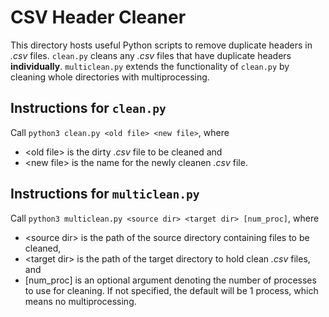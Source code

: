# CSV Header Cleaner

This directory hosts useful Python scripts to remove duplicate headers in *.csv* files.  `clean.py` cleans any *.csv* files that have duplicate headers **individually**.  `multiclean.py` extends the functionality of `clean.py` by cleaning whole directories with multiprocessing.

## Instructions for `clean.py`

Call `python3 clean.py <old file> <new file>`, where 
- \<old file\> is the dirty *.csv* file to be cleaned and
- \<new file\> is the name for the newly cleanen *.csv* file.

## Instructions for `multiclean.py`

Call `python3 multiclean.py <source dir> <target dir> [num_proc]`, where
- \<source dir\> is the path of the source directory containing files to be cleaned,
- \<target dir\> is the path of the target directory to hold clean *.csv* files, and
- \[num\_proc\] is an optional argument denoting the number of processes to use for cleaning.  If not specified, the default will be 1 process, which means no multiprocessing.

